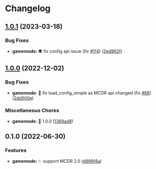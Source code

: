 # Changelog

## [1.0.1](https://github.com/AnzhiZhang/MCDReforgedPlugins/compare/gamemode-v1.0.0...gamemode-v1.0.1) (2023-03-18)


### Bug Fixes

* **gamemode:** 👽️ fix config api issue (fix [#114](https://github.com/AnzhiZhang/MCDReforgedPlugins/issues/114)) ([2ed962f](https://github.com/AnzhiZhang/MCDReforgedPlugins/commit/2ed962f914adfc9184e228bf7b80161482136968))

## [1.0.0](https://github.com/AnzhiZhang/MCDReforgedPlugins/compare/gamemode-v0.1.0...gamemode-v1.0.0) (2022-12-02)


### Bug Fixes

* **gamemode:** 🐛 fix load_config_simple as MCDR api changed (fix [#68](https://github.com/AnzhiZhang/MCDReforgedPlugins/issues/68)) ([2dd500e](https://github.com/AnzhiZhang/MCDReforgedPlugins/commit/2dd500edf5978cff513e2aa5c638276f7e2963cb))


### Miscellaneous Chores

* **gamemode:** 🔖 1.0.0 ([1369ad8](https://github.com/AnzhiZhang/MCDReforgedPlugins/commit/1369ad83260f3b5a99ab1a5ada387f5f7042e755))

## 0.1.0 (2022-06-30)


### Features

* **gamemode:** ✨ support MCDR 2.0 ([d999f4a](https://github.com/AnzhiZhang/MCDReforgedPlugins/commit/d999f4aa3ea606dd26c98643f18ed5cf47d64664))
